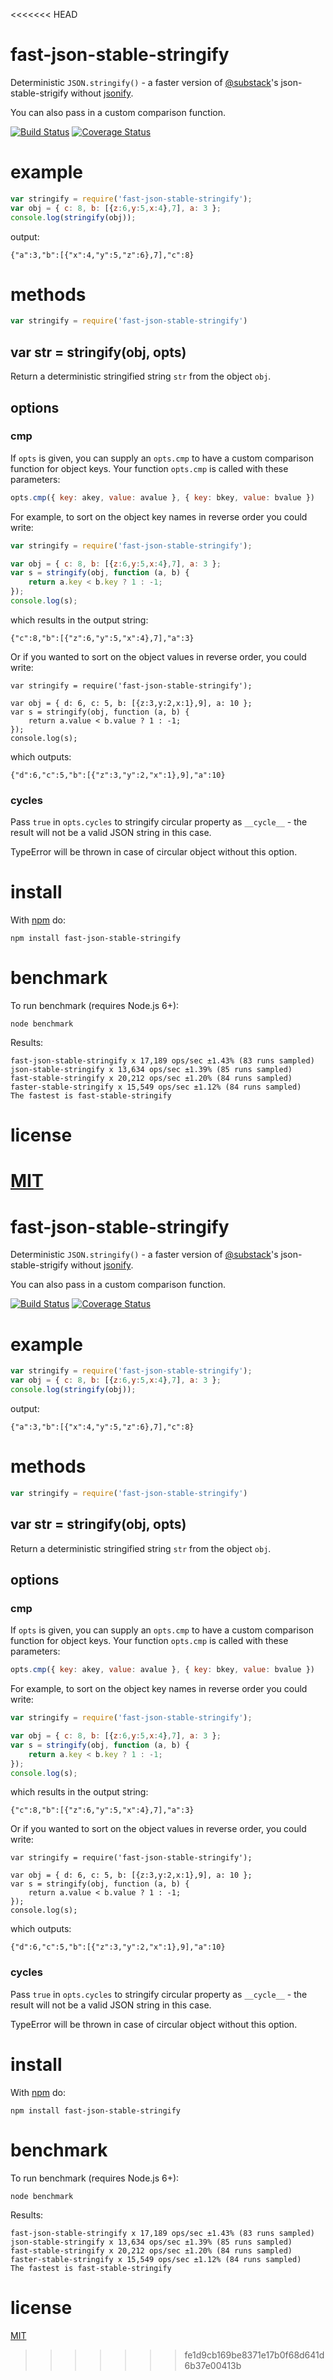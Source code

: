 <<<<<<< HEAD
# fast-json-stable-stringify

Deterministic `JSON.stringify()` - a faster version of [@substack](https://github.com/substack)'s json-stable-strigify without [jsonify](https://github.com/substack/jsonify).

You can also pass in a custom comparison function.

[![Build Status](https://travis-ci.org/epoberezkin/fast-json-stable-stringify.svg?branch=master)](https://travis-ci.org/epoberezkin/fast-json-stable-stringify)
[![Coverage Status](https://coveralls.io/repos/github/epoberezkin/fast-json-stable-stringify/badge.svg?branch=master)](https://coveralls.io/github/epoberezkin/fast-json-stable-stringify?branch=master)

# example

``` js
var stringify = require('fast-json-stable-stringify');
var obj = { c: 8, b: [{z:6,y:5,x:4},7], a: 3 };
console.log(stringify(obj));
```

output:

```
{"a":3,"b":[{"x":4,"y":5,"z":6},7],"c":8}
```


# methods

``` js
var stringify = require('fast-json-stable-stringify')
```

## var str = stringify(obj, opts)

Return a deterministic stringified string `str` from the object `obj`.


## options

### cmp

If `opts` is given, you can supply an `opts.cmp` to have a custom comparison
function for object keys. Your function `opts.cmp` is called with these
parameters:

``` js
opts.cmp({ key: akey, value: avalue }, { key: bkey, value: bvalue })
```

For example, to sort on the object key names in reverse order you could write:

``` js
var stringify = require('fast-json-stable-stringify');

var obj = { c: 8, b: [{z:6,y:5,x:4},7], a: 3 };
var s = stringify(obj, function (a, b) {
    return a.key < b.key ? 1 : -1;
});
console.log(s);
```

which results in the output string:

```
{"c":8,"b":[{"z":6,"y":5,"x":4},7],"a":3}
```

Or if you wanted to sort on the object values in reverse order, you could write:

```
var stringify = require('fast-json-stable-stringify');

var obj = { d: 6, c: 5, b: [{z:3,y:2,x:1},9], a: 10 };
var s = stringify(obj, function (a, b) {
    return a.value < b.value ? 1 : -1;
});
console.log(s);
```

which outputs:

```
{"d":6,"c":5,"b":[{"z":3,"y":2,"x":1},9],"a":10}
```

### cycles

Pass `true` in `opts.cycles` to stringify circular property as `__cycle__` - the result will not be a valid JSON string in this case.

TypeError will be thrown in case of circular object without this option.


# install

With [npm](https://npmjs.org) do:

```
npm install fast-json-stable-stringify
```


# benchmark

To run benchmark (requires Node.js 6+):
```
node benchmark
```

Results:
```
fast-json-stable-stringify x 17,189 ops/sec ±1.43% (83 runs sampled)
json-stable-stringify x 13,634 ops/sec ±1.39% (85 runs sampled)
fast-stable-stringify x 20,212 ops/sec ±1.20% (84 runs sampled)
faster-stable-stringify x 15,549 ops/sec ±1.12% (84 runs sampled)
The fastest is fast-stable-stringify
```


# license

[MIT](https://github.com/epoberezkin/fast-json-stable-stringify/blob/master/LICENSE)
=======
# fast-json-stable-stringify

Deterministic `JSON.stringify()` - a faster version of [@substack](https://github.com/substack)'s json-stable-strigify without [jsonify](https://github.com/substack/jsonify).

You can also pass in a custom comparison function.

[![Build Status](https://travis-ci.org/epoberezkin/fast-json-stable-stringify.svg?branch=master)](https://travis-ci.org/epoberezkin/fast-json-stable-stringify)
[![Coverage Status](https://coveralls.io/repos/github/epoberezkin/fast-json-stable-stringify/badge.svg?branch=master)](https://coveralls.io/github/epoberezkin/fast-json-stable-stringify?branch=master)

# example

``` js
var stringify = require('fast-json-stable-stringify');
var obj = { c: 8, b: [{z:6,y:5,x:4},7], a: 3 };
console.log(stringify(obj));
```

output:

```
{"a":3,"b":[{"x":4,"y":5,"z":6},7],"c":8}
```


# methods

``` js
var stringify = require('fast-json-stable-stringify')
```

## var str = stringify(obj, opts)

Return a deterministic stringified string `str` from the object `obj`.


## options

### cmp

If `opts` is given, you can supply an `opts.cmp` to have a custom comparison
function for object keys. Your function `opts.cmp` is called with these
parameters:

``` js
opts.cmp({ key: akey, value: avalue }, { key: bkey, value: bvalue })
```

For example, to sort on the object key names in reverse order you could write:

``` js
var stringify = require('fast-json-stable-stringify');

var obj = { c: 8, b: [{z:6,y:5,x:4},7], a: 3 };
var s = stringify(obj, function (a, b) {
    return a.key < b.key ? 1 : -1;
});
console.log(s);
```

which results in the output string:

```
{"c":8,"b":[{"z":6,"y":5,"x":4},7],"a":3}
```

Or if you wanted to sort on the object values in reverse order, you could write:

```
var stringify = require('fast-json-stable-stringify');

var obj = { d: 6, c: 5, b: [{z:3,y:2,x:1},9], a: 10 };
var s = stringify(obj, function (a, b) {
    return a.value < b.value ? 1 : -1;
});
console.log(s);
```

which outputs:

```
{"d":6,"c":5,"b":[{"z":3,"y":2,"x":1},9],"a":10}
```

### cycles

Pass `true` in `opts.cycles` to stringify circular property as `__cycle__` - the result will not be a valid JSON string in this case.

TypeError will be thrown in case of circular object without this option.


# install

With [npm](https://npmjs.org) do:

```
npm install fast-json-stable-stringify
```


# benchmark

To run benchmark (requires Node.js 6+):
```
node benchmark
```

Results:
```
fast-json-stable-stringify x 17,189 ops/sec ±1.43% (83 runs sampled)
json-stable-stringify x 13,634 ops/sec ±1.39% (85 runs sampled)
fast-stable-stringify x 20,212 ops/sec ±1.20% (84 runs sampled)
faster-stable-stringify x 15,549 ops/sec ±1.12% (84 runs sampled)
The fastest is fast-stable-stringify
```


# license

[MIT](https://github.com/epoberezkin/fast-json-stable-stringify/blob/master/LICENSE)
>>>>>>> fe1d9cb169be8371e17b0f68d641d6b37e00413b
